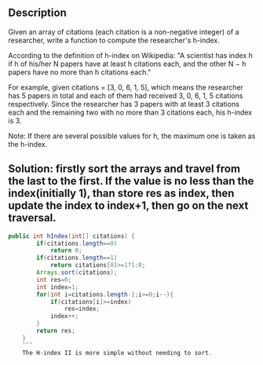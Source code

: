 ## Description

Given an array of citations (each citation is a non-negative integer) of a researcher, write a function to compute the researcher's h-index.

According to the definition of h-index on Wikipedia: "A scientist has index h if h of his/her N papers have at least h citations each, and the other N − h papers have no more than h citations each."

For example, given citations = [3, 0, 6, 1, 5], which means the researcher has 5 papers in total and each of them had received 3, 0, 6, 1, 5 citations respectively. Since the researcher has 3 papers with at least 3 citations each and the remaining two with no more than 3 citations each, his h-index is 3.

Note: If there are several possible values for h, the maximum one is taken as the h-index.


## Solution: firstly sort the arrays and travel from the last to the first. If the value is no less than the index(initially 1), than store  res as index, then update the index to index+1, then go on the next traversal.
```java
public int hIndex(int[] citations) {
        if(citations.length==0)
            return 0;
        if(citations.length==1)
            return citations[0]>=1?1:0;
        Arrays.sort(citations);
        int res=0;
        int index=1;
        for(int i=citations.length-1;i>=0;i--){
            if(citations[i]>=index)
                res=index;
            index++;
        }
        return res;
    }
    ```
    The H-index II is more simple without needing to sort.
